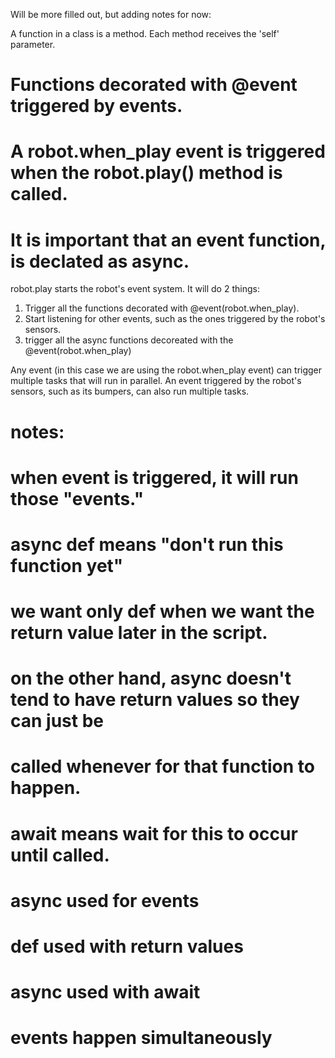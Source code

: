 Will be more filled out, but adding notes for now:




A function in a class is a method.
Each method receives the 'self' parameter.

# Functions decorated with @event triggered by events.
# A robot.when_play event is triggered when the robot.play() method is called.
# It is important that an event function, is declated as async.

robot.play starts the robot's event system. It will do 2 things:
1. Trigger all the functions decorated with @event(robot.when_play).
2. Start listening for other events, such as the ones triggered by the robot's sensors.
3. trigger all the async functions decoreated with the @event(robot.when_play)

Any event (in this case we are using the robot.when_play event) can trigger multiple tasks that will run in parallel.
An event triggered by the robot's sensors, such as its bumpers, can also run multiple tasks.

# notes:
# when event is triggered, it will run those "events."
# async def means "don't run this function yet"
# we want only def when we want the return value later in the script.
# on the other hand, async doesn't tend to have return values so they can just be
# called whenever for that function to happen.
# await means wait for this to occur until called.
# async used for events
# def used with return values
# async used with await
# events happen simultaneously
